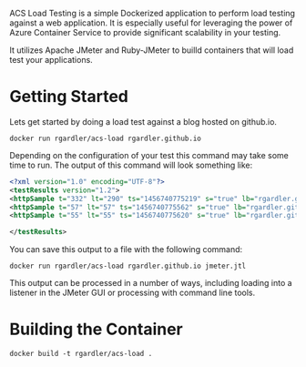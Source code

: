 ACS Load Testing is a simple Dockerized application to perform load
testing against a web application. It is especially useful for
leveraging the power of Azure Container Service to provide significant
scalability in your testing.

It utilizes Apache JMeter and Ruby-JMeter to builld containers that
will load test your applications.

# Getting Started

Lets get started by doing a load test against a blog hosted on
github.io.

```
docker run rgardler/acs-load rgardler.github.io
```

Depending on the configuration of your test this command may take some
time to run. The output of this command will look something like:

```xml
<?xml version="1.0" encoding="UTF-8"?>
<testResults version="1.2">
<httpSample t="332" lt="290" ts="1456740775219" s="true" lb="rgardler.github.io" rc="200" rm="OK" tn="ThreadGroup 1-1" dt="text" by="17329" ng="1" na="1"/>
<httpSample t="57" lt="57" ts="1456740775562" s="true" lb="rgardler.github.io" rc="200" rm="OK" tn="ThreadGroup 1-1" dt="text" by="17328" ng="1" na="1"/>
<httpSample t="55" lt="55" ts="1456740775620" s="true" lb="rgardler.github.io" rc="200" rm="OK" tn="ThreadGroup 1-1" dt="text" by="17328" ng="1" na="1"/>

</testResults>
```

You can save this output to a file with the following command:

```
docker run rgardler/acs-load rgardler.github.io jmeter.jtl
```

This output can be processed in a number of ways, including loading
into a listener in the JMeter GUI or processing with command line
tools.

# Building the Container

```
docker build -t rgardler/acs-load .
```
